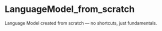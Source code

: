 # LanguageModel_from_scratch
Language Model created from scratch — no shortcuts, just fundamentals.
